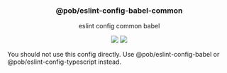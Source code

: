 <h3 align="center">
  @pob/eslint-config-babel-common
</h3>

<p align="center">
  eslint config common babel
</p>

<p align="center">
  <a href="https://npmjs.org/package/@pob/eslint-config-babel"><img src="https://img.shields.io/npm/v/@pob/eslint-config-babel.svg?style=flat-square"></a>
  <a href="https://david-dm.org/christophehurpeau/eslint-config-pob?path=packages/@pob/eslint-config-babel"><img src="https://david-dm.org/christophehurpeau/eslint-config-pob.svg?path=packages/@pob/eslint-config-babel?style=flat-square"></a>
</p>

You should not use this config directly. Use @pob/eslint-config-babel or @pob/eslint-config-typescript instead.
